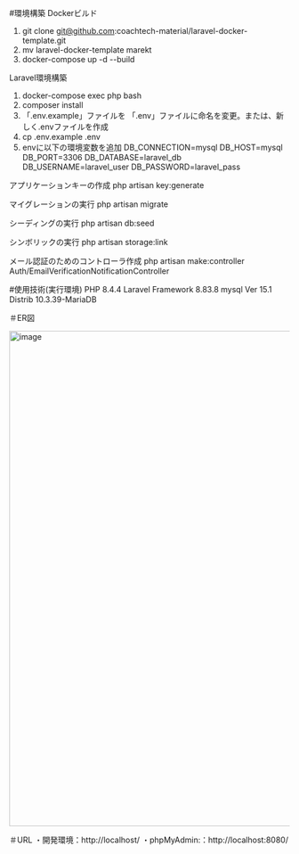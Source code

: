 #環境構築
Dockerビルド
  1. git clone git@github.com:coachtech-material/laravel-docker-template.git  
  2.  mv laravel-docker-template marekt
  3.  docker-compose up -d --build

Laravel環境構築
  1.  docker-compose exec php bash
  2.  composer install
  3.  「.env.example」ファイルを 「.env」ファイルに命名を変更。または、新しく.envファイルを作成
  4.  cp .env.example .env
  5.  envに以下の環境変数を追加
      DB_CONNECTION=mysql
      DB_HOST=mysql
      DB_PORT=3306
      DB_DATABASE=laravel_db
      DB_USERNAME=laravel_user
      DB_PASSWORD=laravel_pass

アプリケーションキーの作成
  php artisan key:generate

マイグレーションの実行
  php artisan migrate

シーディングの実行
  php artisan db:seed

シンボリックの実行
  php artisan storage:link

メール認証のためのコントローラ作成
  php artisan make:controller Auth/EmailVerificationNotificationController

#使用技術(実行環境)
  PHP 8.4.4
  Laravel Framework 8.83.8
  mysql Ver 15.1 Distrib 10.3.39-MariaDB

＃ER図

<img width="1716" height="889" alt="image" src="https://github.com/user-attachments/assets/94e7557b-07ac-451e-9eae-7545ab84dc7a" />

＃URL
・開発環境：http://localhost/
・phpMyAdmin:：http://localhost:8080/
